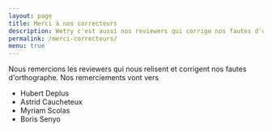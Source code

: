 ```yaml
---
layout: page
title: Merci à nos correcteurs
description: Wetry c'est aussi nos reviewers qui corrige nos fautes d'orthographe 
permalink: /merci-correcteurs/
menu: true
---
```


Nous remercions les reviewers qui nous relisent et corrigent nos fautes d'orthographe.
Nos remerciements vont vers

* Hubert Deplus
* Astrid Caucheteux
* Myriam Scolas
* Boris Senyo
